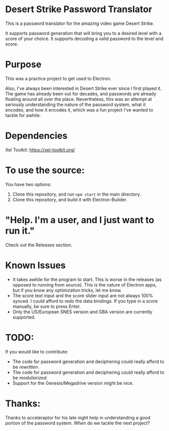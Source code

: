 # Desert Strike Password Translator

This is a password translator for the amazing video game Desert Strike.

It supports password generation that will bring you to a desired level with a score of your choice. It supports decoding a valid password to the level and score.

# Purpose

This was a practice project to get used to Electron.

Also, I've always been interested in Desert Strike ever since I first played it. The game has already been out for decades, and passwords are already floating around all over the place. Nevertheless, this was an attempt at seriously understanding the nature of the password system, what it encodes, and how it encodes it, which was a fun project I've wanted to tackle for awhile.

# Dependencies

Xel Toolkit: https://xel-toolkit.org/

# To use the source:

You have two options:

1. Clone this repository, and run `npm start` in the main directory.
2. Clone this repository, and build it with Electron-Builder.

# "Help. I'm a user, and I just want to run it."

Check out the Releases section.

# Known Issues

- It takes awhile for the program to start. This is worse in the releases (as opposed to running from source). This is the nature of Electron apps, but if you know any optimization tricks, let me know.
- The score text input and the score slider input are not always 100% synced. I could afford to redo the data bindings. If you type in a score manually, be sure to press Enter.
- Only the US/European SNES version and GBA version are currently supported.

# TODO:

If you would like to contribute:

- The code for password generation and deciphering could really afford to be *rewritten*.
- The code for password generation and deciphering could really afford to be *moduliarized*.
- Support for the Genesis/Megadrive version might be nice.

# Thanks:

Thanks to acceleraptor for his late night help in understanding a good portion of the password system. When do we tackle the next project?
